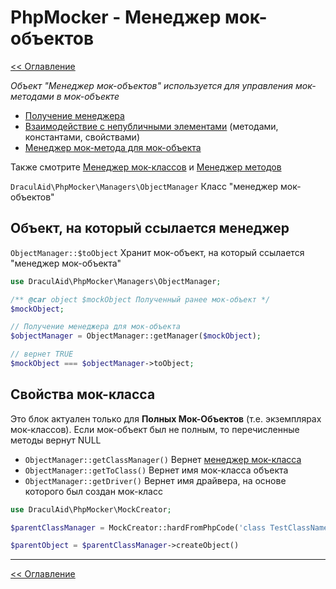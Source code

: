 # PhpMocker - Менеджер мок-объектов
[<< Оглавление](../README.md)

_Объект "Менеджер мок-объектов" используется для управления мок-методами в мок-объекте_

* [Получение менеджера](object-managers.md)
* [Взаимодействие с непубличными элементами](nopublic.md) (методами, константами, свойствами)
* [Менеджер мок-метода для мок-объекта](methods.md)

Также смотрите [Менеджер мок-классов](../manager-class/README.md) и [Менеджер методов](../manager-method/README.md)

`DraculAid\PhpMocker\Managers\ObjectManager` Класс "менеджер мок-объектов"

## Объект, на который ссылается менеджер

`ObjectManager::$toObject` Хранит мок-объект, на который ссылается "менеджер мок-объекта"

```php
use DraculAid\PhpMocker\Managers\ObjectManager;

/** @car object $mockObject Полученный ранее мок-объект */
$mockObject;

// Получение менеджера для мок-объекта
$objectManager = ObjectManager::getManager($mockObject);

// вернет TRUE
$mockObject === $objectManager->toObject;
```

## Свойства мок-класса

Это блок актуален только для **Полных Мок-Объектов** (т.е. экземплярах мок-классов). Если мок-объект был не полным,
то перечисленные методы вернут NULL

* `ObjectManager::getClassManager()` Вернет [менеджер мок-класса](../manager-class/README.md)
* `ObjectManager::getToClass()` Вернет имя мок-класса объекта
* `ObjectManager::getDriver()` Вернет имя драйвера, на основе которого был создан мок-класс

```php
use DraculAid\PhpMocker\MockCreator;

$parentClassManager = MockCreator::hardFromPhpCode('class TestClassName {}');

$parentObject = $parentClassManager->createObject()
```

---

[<< Оглавление](../README.md)

